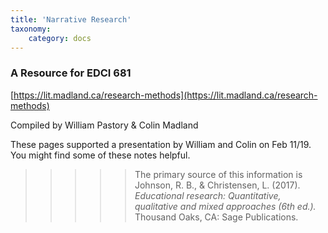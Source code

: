 ```yaml
---
title: 'Narrative Research'
taxonomy:
    category: docs
---
```



### A Resource for EDCI 681

[https://lit.madland.ca/research-methods](https://lit.madland.ca/research-methods)

Compiled by William Pastory & Colin Madland

These pages supported a presentation by William and Colin on Feb 11/19. You might find some of these notes helpful.

>>>>> The primary source of this information is
>>>>> Johnson, R. B., & Christensen, L. (2017). *Educational research: Quantitative, qualitative and mixed approaches (6th ed.).* Thousand Oaks, CA: Sage Publications.

